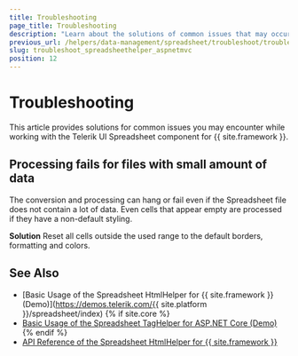 ```yaml
---
title: Troubleshooting
page_title: Troubleshooting
description: "Learn about the solutions of common issues that may occur while working with Telerik UI Spreadsheet component for {{ site.framework }}."
previous_url: /helpers/data-management/spreadsheet/troubleshoot/troubleshooting, /helpers/data-management/spreadsheet/troubleshooting
slug: troubleshoot_spreadsheethelper_aspnetmvc
position: 12
---
```


# Troubleshooting

This article provides solutions for common issues you may encounter while working with the Telerik UI Spreadsheet component for {{ site.framework }}.

## Processing fails for files with small amount of data

The conversion and processing can hang or fail even if the Spreadsheet file does not contain a lot of data. Even cells that appear empty are processed if they have a non-default styling.

**Solution** Reset all cells outside the used range to the default borders, formatting and colors.

## See Also

* [Basic Usage of the Spreadsheet HtmlHelper for {{ site.framework }} (Demo)](https://demos.telerik.com/{{ site.platform }}/spreadsheet/index)
{% if site.core %}
* [Basic Usage of the Spreadsheet TagHelper for ASP.NET Core (Demo)](https://demos.telerik.com/aspnet-core/spreadsheet/index)
{% endif %}
* [API Reference of the Spreadsheet HtmlHelper for {{ site.framework }}](/api/spreadsheet)
